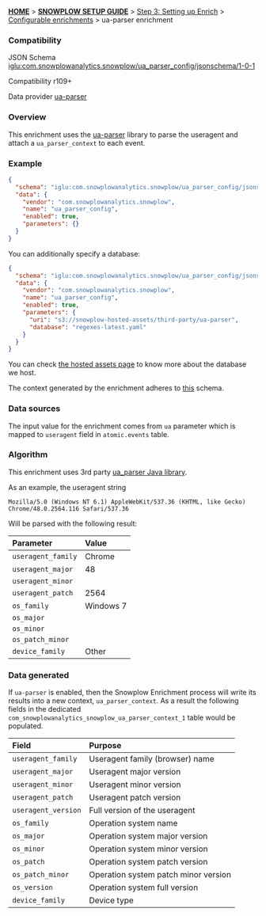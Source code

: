 <a name="top" />

[**HOME**](Home) > [**SNOWPLOW SETUP GUIDE**](Setting-up-Snowplow) > [Step 3: Setting up Enrich](Setting-up-enrich) > [Configurable enrichments](Configurable-enrichments) > ua-parser enrichment

### Compatibility

JSON Schema   [iglu:com.snowplowanalytics.snowplow/ua_parser_config/jsonschema/1-0-1][schema]

Compatibility r109+

Data provider [ua-parser][ua-parser]

### Overview

This enrichment uses the [ua-parser][ua-parser] library to parse the useragent and attach a
`ua_parser_context` to each event.

### Example

```json
{
  "schema": "iglu:com.snowplowanalytics.snowplow/ua_parser_config/jsonschema/1-0-1",
  "data": {
    "vendor": "com.snowplowanalytics.snowplow",
    "name": "ua_parser_config",
    "enabled": true,
    "parameters": {}
  }
}
```

You can additionally specify a database:

```json
{
  "schema": "iglu:com.snowplowanalytics.snowplow/ua_parser_config/jsonschema/1-0-1",
  "data": {
    "vendor": "com.snowplowanalytics.snowplow",
    "name": "ua_parser_config",
    "enabled": true,
    "parameters": {
      "uri": "s3://snowplow-hosted-assets/third-party/ua-parser",
      "database": "regexes-latest.yaml"
    }
  }
}
```

You can check [the hosted assets page](Hosted-assets) to know more about the database we host.

The context generated by the enrichment adheres to [this][ua-parser-context] schema.

### Data sources

The input value for the enrichment comes from `ua` parameter which is mapped to `useragent` field in `atomic.events` table.

### Algorithm

This enrichment uses 3rd party [ua_parser Java library](https://github.com/ua-parser/uap-java).

As an example, the useragent string

`Mozilla/5.0 (Windows NT 6.1) AppleWebKit/537.36 (KHTML, like Gecko) Chrome/48.0.2564.116 Safari/537.36`

Will be parsed with the following result:

Parameter | Value
:---|:---
`useragent_family` | Chrome
`useragent_major` | 48
`useragent_minor` |
`useragent_patch` | 2564
`os_family` | Windows 7
`os_major` |
`os_minor` |
`os_patch_minor` |
`device_family` | Other

<!---
Generated with http://www.whatsmyua.info/
--->

### Data generated

If `ua-parser` is enabled, then the Snowplow Enrichment process will write its results into a new context, `ua_parser_context`. As a result the following fields in the dedicated `com_snowplowanalytics_snowplow_ua_parser_context_1` table would be populated.

Field | Purpose
:---|:---
`useragent_family` | Useragent family (browser) name
`useragent_major` | Useragent major version
`useragent_minor` | Useragent minor version
`useragent_patch` | Useragent patch version
`useragent_version` | Full version of the useragent
`os_family` | Operation system name
`os_major` | Operation system major version
`os_minor` | Operation system minor version
`os_patch` | Operation system patch version
`os_patch_minor` | Operation system patch minor version
`os_version` | Operation system full version
`device_family` | Device type

[schema]: http://iglucentral.com/schemas/com.snowplowanalytics.snowplow/ua_parser_config/jsonschema/1-0-1
[ua-parser]: https://github.com/ua-parser/uap-core/
[ua-parser-context]: https://github.com/snowplow/iglu-central/blob/master/schemas/com.snowplowanalytics.snowplow/ua_parser_context/jsonschema/1-0-1
